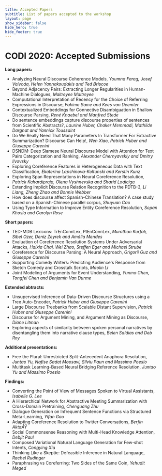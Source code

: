 ```yaml
---
title: Accepted Papers
subtitle: List of papers accepted to the workshop
layout: page
show_sidebar: false
hide_hero: true
hide_footer: true
---
```


# CODI 2020: Accepted Submissions

**Long papers:**
* Analyzing Neural Discourse Coherence Models,
   *Youmna Farag, Josef Valvoda, Helen Yannakoudakis and Ted Briscoe*
* Beyond Adjacency Pairs: Extracting Longer Regularities in Human-Machine Dialogues,
 	 *Maitreyee Maitreyee*
* Computational Interpretation of Recency for the Choice of Referring Expressions in Discourse,
 	*Fahime Same and Kees van Deemter*
* Contextualized Embeddings for Connective Disambiguation in Shallow Discourse Parsing,
 	*René Knaebel and Manfred Stede*
* Do sentence embeddings capture discourse properties of sentences from Scientific Abstracts?,
 	*Laurine Huber, Chaker Memmadi, Mathilde Dargnat and Yannick Toussaint*
* Do We Really Need That Many Parameters In Transformer For Extractive Summarization? Discourse Can Help!,
 	*Wen Xiao, Patrick Huber and Giuseppe Carenini*
* DSNDM: Deep Siamese Neural Discourse Model with Attention for Text Pairs Categorization and Ranking,
 	*Alexander Chernyavskiy and Dmitry Ilvovsky*
* Exploring Coreference Features in Heterogeneous Data with Text Classification,
 	*Ekaterina Lapshinova-Koltunski and Kerstin Kunz*
* Exploring Span Representations in Neural Coreference Resolution,
 	*Patrick Kahardipraja, Olena Vyshnevska and Sharid Loáiciga*
* Extending Implicit Discourse Relation Recognition to the PDTB-3,
 	*Li Liang, Zheng Zhao and Bonnie Webber*
* How does discourse affect Spanish-Chinese Translation? A case study based on a Spanish-Chinese parallel corpus,
 	*Shuyuan Cao*
* Using Type Information to Improve Entity Coreference Resolution,
 	*Sopan Khosla and Carolyn Rose*
  
**Short papers:**
* TED-MDB Lexicons: TrEnConnLex, PtEnConnLex,
 	*Murathan Kurfalı, Sibel Ozer, Deniz Zeyrek and Amália Mendes*
* Evaluation of Coreference Resolution Systems Under Adversarial Attacks,
 	*Haixia Chai, Wei Zhao, Steffen Eger and Michael Strube*
* Coreference for Discourse Parsing: A Neural Approach,
 	*Grigorii Guz and Giuseppe Carenini*
* Supporting Comedy Writers: Predicting Audience's Response from Sketch Comedy and Crosstalk Scripts,
 	*Maolin Li*
* Joint Modeling of Arguments for Event Understanding,
 	*Yunmo Chen, Tongfei Chen and Benjamin Van Durme*
  
**Extended abtracts:**
* Unsupervised Inference of Data-Driven Discourse Structures using a Tree Auto-Encoder,
 	*Patrick Huber and Giuseppe Carenini*
* Large Discourse Treebanks from Scalable Distant Supervision,
 	*Patrick Huber and Giuseppe Carenini*
* Discourse for Argument Mining, and Argument Mining as Discourse,
 	*Diane Litman*
* Exploring aspects of similarity between spoken personal narratives by disentangling them into narrative clause types,
 	*Belen Saldias and Deb Roy*

**Additional presentations:**
* Free the Plural: Unrestricted Split-Antecedent Anaphora Resolution,
 	*Juntao Yu, Nafise Sadat Moosavi, Silviu Paun and Massimo Poesio*
* Multitask Learning-Based Neural Bridging Reference Resolution,
 	*Juntao Yu and Massimo Poesio*
  
**Findings:**
* Converting the Point of View of Messages Spoken to Virtual Assistants,	*Isabelle G. Lee*
* A Hierarchical Network for Abstractive Meeting Summarization with Cross-Domain Pretraining,	*Chenguang Zhu*
* Dialogue Generation on Infrequent Sentence Functions via Structured Meta-Learning,	*Yifan Gao*
* Adapting Coreference Resolution to Twitter Conversations,	*Berfin AktaÅŸ*
* Social Commonsense Reasoning with Multi-Head Knowledge Attention,	*Debjit Paul*
* Composed Variational Natural Language Generation for Few-shot Intents,	*Congying Xia*
* Thinking Like a Skeptic: Defeasible Inference in Natural Language,	*Rachel Rudinger*
* Paraphrasing vs Coreferring: Two Sides of the Same Coin,	*Yehudit Meged*
